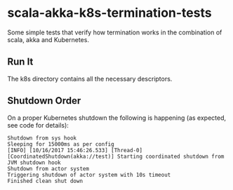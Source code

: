 # scala-akka-k8s-termination-tests #

Some simple tests that verify how termination works in the combination of scala, akka and Kubernetes.

## Run It ##

The k8s directory contains all the necessary descriptors.


## Shutdown Order ##

On a proper Kubernetes shutdown the following is happening (as expected, see code for details):

```
Shutdown from sys hook
Sleeping for 15000ms as per config
[INFO] [10/16/2017 15:46:26.533] [Thread-0] [CoordinatedShutdown(akka://test)] Starting coordinated shutdown from JVM shutdown hook
Shutdown from actor system
Triggering shutdown of actor system with 10s timeout
Finished clean shut down
```